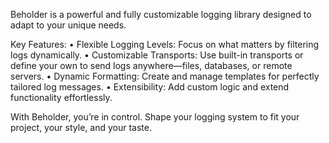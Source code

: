 
Beholder is a powerful and fully customizable logging library designed to adapt to your unique needs.

Key Features:
•	Flexible Logging Levels: Focus on what matters by filtering logs dynamically.
•	Customizable Transports: Use built-in transports or define your own to send logs anywhere—files, databases, or remote servers.
•	Dynamic Formatting: Create and manage templates for perfectly tailored log messages.
•	Extensibility: Add custom logic and extend functionality effortlessly.

With Beholder, you’re in control. Shape your logging system to fit your project, your style, and your taste.